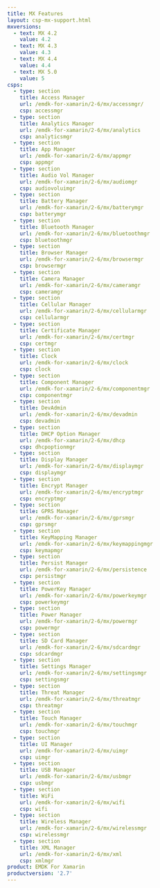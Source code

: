 ```yaml
---
title: MX Features
layout: csp-mx-support.html
mxversions:
  - text: MX 4.2
    value: 4.2
  - text: MX 4.3
    value: 4.3
  - text: MX 4.4
    value: 4.4
  - text: MX 5.0
    value: 5
csps:
  - type: section
    title: Access Manager
    url: /emdk-for-xamarin/2-6/mx/accessmgr/
    csp: accessmgr
  - type: section
    title: Analytics Manager
    url: /emdk-for-xamarin/2-6/mx/analytics
    csp: analyticsmgr
  - type: section
    title: App Manager
    url: /emdk-for-xamarin/2-6/mx/appmgr
    csp: appmgr
  - type: section
    title: Audio Vol Manager
    url: /emdk-for-xamarin/2-6/mx/audiomgr
    csp: audiovoluimgr
  - type: section
    title: Battery Manager
    url: /emdk-for-xamarin/2-6/mx/batterymgr
    csp: batterymgr
  - type: section
    title: Bluetooth Manager
    url: /emdk-for-xamarin/2-6/mx/bluetoothmgr
    csp: bluetoothmgr
  - type: section
    title: Browser Manager
    url: /emdk-for-xamarin/2-6/mx/browsermgr
    csp: browsermgr
  - type: section
    title: Camera Manager
    url: /emdk-for-xamarin/2-6/mx/cameramgr
    csp: cameramgr
  - type: section
    title: Cellular Manager
    url: /emdk-for-xamarin/2-6/mx/cellularmgr
    csp: cellularmgr
  - type: section
    title: Certificate Manager
    url: /emdk-for-xamarin/2-6/mx/certmgr
    csp: certmgr
  - type: section
    title: Clock
    url: /emdk-for-xamarin/2-6/mx/clock
    csp: clock
  - type: section
    title: Component Manager
    url: /emdk-for-xamarin/2-6/mx/componentmgr
    csp: componentmgr
  - type: section
    title: DevAdmin
    url: /emdk-for-xamarin/2-6/mx/devadmin
    csp: devadmin
  - type: section
    title: DHCP Option Manager
    url: /emdk-for-xamarin/2-6/mx/dhcp
    csp: dhcpoptionmgr
  - type: section
    title: Display Manager
    url: /emdk-for-xamarin/2-6/mx/displaymgr
    csp: displaymgr
  - type: section
    title: Encrypt Manager
    url: /emdk-for-xamarin/2-6/mx/encryptmgr
    csp: encryptmgr
  - type: section
    title: GPRS Manager
    url: /emdk-for-xamarin/2-6/mx/gprsmgr
    csp: gprsmgr
  - type: section
    title: KeyMapping Manager
    url: /emdk-for-xamarin/2-6/mx/keymappingmgr
    csp: keymapmgr
  - type: section
    title: Persist Manager
    url: /emdk-for-xamarin/2-6/mx/persistence
    csp: persistmgr
  - type: section
    title: PowerKey Manager
    url: /emdk-for-xamarin/2-6/mx/powerkeymgr
    csp: powerkeymgr
  - type: section
    title: Power Manager
    url: /emdk-for-xamarin/2-6/mx/powermgr
    csp: powermgr
  - type: section
    title: SD Card Manager
    url: /emdk-for-xamarin/2-6/mx/sdcardmgr
    csp: sdcardmgr
  - type: section
    title: Settings Manager
    url: /emdk-for-xamarin/2-6/mx/settingsmgr
    csp: settingsmgr
  - type: section
    title: Threat Manager
    url: /emdk-for-xamarin/2-6/mx/threatmgr
    csp: threatmgr
  - type: section
    title: Touch Manager
    url: /emdk-for-xamarin/2-6/mx/touchmgr
    csp: touchmgr
  - type: section
    title: UI Manager
    url: /emdk-for-xamarin/2-6/mx/uimgr
    csp: uimgr
  - type: section
    title: USB Manager
    url: /emdk-for-xamarin/2-6/mx/usbmgr
    csp: usbmgr
  - type: section
    title: WiFi
    url: /emdk-for-xamarin/2-6/mx/wifi
    csp: wifi
  - type: section
    title: Wireless Manager
    url: /emdk-for-xamarin/2-6/mx/wirelessmgr
    csp: wirelessmgr
  - type: section
    title: XML Manager
    url: /emdk-for-xamarin/2-6/mx/xml
    csp: xmlmgr
product: EMDK For Xamarin
productversion: '2.7'
---
```

 












